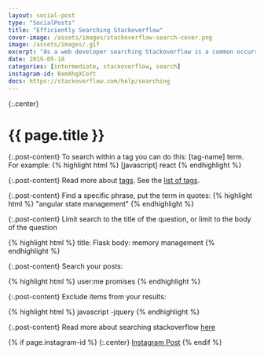 ```yaml
---
layout: social-post
type: "SocialPosts"
title: "Efficiently Searching Stackoverflow"
cover-image: /assets/images/stackoverflow-search-cover.png
image: /assets/images/.gif
excerpt: "As a web developer searching Stackoverflow is a common occurrence. Take advantage of their search and advanced search rules to make your queries more efficient"
date: 2019-05-18
categories: [intermediate, stackoverflow, search]
instagram-id: BxmXhgXCoYt
docs: https://stackoverflow.com/help/searching
---
```

{:.center}
# {{ page.title }}

{:.post-content}
To search within a tag you can do this: [tag-name] term. For example:
{% highlight html %}
[javascript] react
{% endhighlight %}

{:.post-content}
Read more about <a href="https://stackoverflow.com/help/tagging" target="_blank">tags</a>.
See the <a href="https://stackoverflow.com/tags" target="_blank">list of tags</a>.

{:.post-content}
Find a specific phrase, put the term in quotes:
{% highlight html %}
"angular state management"
{% endhighlight %}

{:.post-content}
Limit search to the title of the question, or limit to the body of the question

{% highlight html %}
title: Flask
body: memory management
{% endhighlight %}

{:.post-content}
Search your posts:

{% highlight html %}
user:me promises
{% endhighlight %}

{:.post-content}
Exclude items from your results:

{% highlight html %}
javascript -jquery
{% endhighlight %}

{:.post-content}
Read more about searching stackoverflow <a href="{{page.docs}}" target="_blank">here</a>

{% if page.instagram-id %}
{:.center}
<a class="insta-link" href="https://www.instagram.com/p/{{page.instagram-id}}" target="_blank">Instagram Post</a>
{% endif %}
